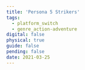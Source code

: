 ```yaml
---
title: 'Persona 5 Strikers'
tags:
  - platform_switch
  - genre_action-adventure
digital: false
physical: true
guide: false
pending: false
date: 2021-03-25
---
```

